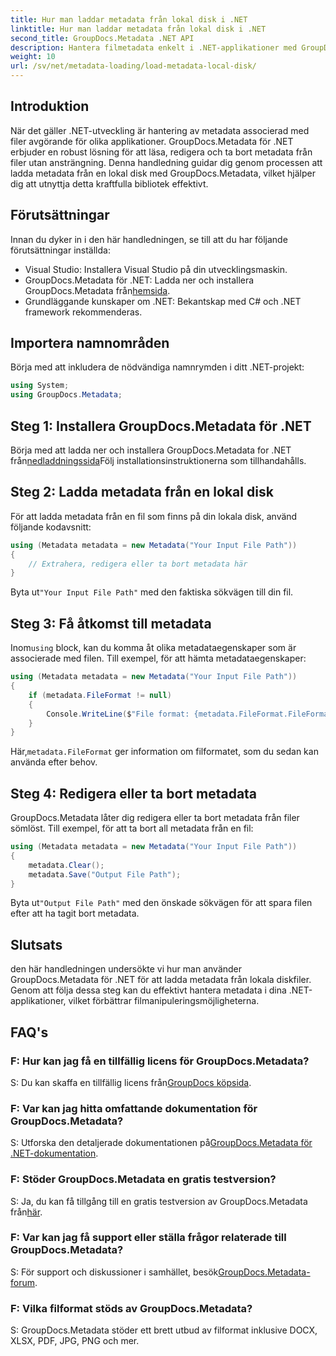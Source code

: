 ```yaml
---
title: Hur man laddar metadata från lokal disk i .NET
linktitle: Hur man laddar metadata från lokal disk i .NET
second_title: GroupDocs.Metadata .NET API
description: Hantera filmetadata enkelt i .NET-applikationer med GroupDocs.Metadata för förbättrade filmanipuleringsmöjligheter.
weight: 10
url: /sv/net/metadata-loading/load-metadata-local-disk/
---
```

## Introduktion
När det gäller .NET-utveckling är hantering av metadata associerad med filer avgörande för olika applikationer. GroupDocs.Metadata för .NET erbjuder en robust lösning för att läsa, redigera och ta bort metadata från filer utan ansträngning. Denna handledning guidar dig genom processen att ladda metadata från en lokal disk med GroupDocs.Metadata, vilket hjälper dig att utnyttja detta kraftfulla bibliotek effektivt.
## Förutsättningar
Innan du dyker in i den här handledningen, se till att du har följande förutsättningar inställda:
- Visual Studio: Installera Visual Studio på din utvecklingsmaskin.
-  GroupDocs.Metadata för .NET: Ladda ner och installera GroupDocs.Metadata från[hemsida](https://releases.groupdocs.com/metadata/net/).
- Grundläggande kunskaper om .NET: Bekantskap med C# och .NET framework rekommenderas.

## Importera namnområden
Börja med att inkludera de nödvändiga namnrymden i ditt .NET-projekt:
```csharp
using System;
using GroupDocs.Metadata;
```
## Steg 1: Installera GroupDocs.Metadata för .NET
 Börja med att ladda ner och installera GroupDocs.Metadata for .NET från[nedladdningssida](https://releases.groupdocs.com/metadata/net/)Följ installationsinstruktionerna som tillhandahålls.
## Steg 2: Ladda metadata från en lokal disk
För att ladda metadata från en fil som finns på din lokala disk, använd följande kodavsnitt:
```csharp
using (Metadata metadata = new Metadata("Your Input File Path"))
{
    // Extrahera, redigera eller ta bort metadata här
}
```
 Byta ut`"Your Input File Path"` med den faktiska sökvägen till din fil.
## Steg 3: Få åtkomst till metadata
 Inom`using` block, kan du komma åt olika metadataegenskaper som är associerade med filen. Till exempel, för att hämta metadataegenskaper:
```csharp
using (Metadata metadata = new Metadata("Your Input File Path"))
{
    if (metadata.FileFormat != null)
    {
        Console.WriteLine($"File format: {metadata.FileFormat.FileFormatType}");
    }
}
```
 Här,`metadata.FileFormat` ger information om filformatet, som du sedan kan använda efter behov.
## Steg 4: Redigera eller ta bort metadata
GroupDocs.Metadata låter dig redigera eller ta bort metadata från filer sömlöst. Till exempel, för att ta bort all metadata från en fil:
```csharp
using (Metadata metadata = new Metadata("Your Input File Path"))
{
    metadata.Clear();
    metadata.Save("Output File Path");
}
```
 Byta ut`"Output File Path"` med den önskade sökvägen för att spara filen efter att ha tagit bort metadata.

## Slutsats
den här handledningen undersökte vi hur man använder GroupDocs.Metadata för .NET för att ladda metadata från lokala diskfiler. Genom att följa dessa steg kan du effektivt hantera metadata i dina .NET-applikationer, vilket förbättrar filmanipuleringsmöjligheterna.

## FAQ's
### F: Hur kan jag få en tillfällig licens för GroupDocs.Metadata?
 S: Du kan skaffa en tillfällig licens från[GroupDocs köpsida](https://purchase.groupdocs.com/temporary-license/).
### F: Var kan jag hitta omfattande dokumentation för GroupDocs.Metadata?
 S: Utforska den detaljerade dokumentationen på[GroupDocs.Metadata för .NET-dokumentation](https://tutorials.groupdocs.com/metadata/net/).
### F: Stöder GroupDocs.Metadata en gratis testversion?
 S: Ja, du kan få tillgång till en gratis testversion av GroupDocs.Metadata från[här](https://releases.groupdocs.com/).
### F: Var kan jag få support eller ställa frågor relaterade till GroupDocs.Metadata?
 S: För support och diskussioner i samhället, besök[GroupDocs.Metadata-forum](https://forum.groupdocs.com/c/metadata/14).
### F: Vilka filformat stöds av GroupDocs.Metadata?
S: GroupDocs.Metadata stöder ett brett utbud av filformat inklusive DOCX, XLSX, PDF, JPG, PNG och mer.